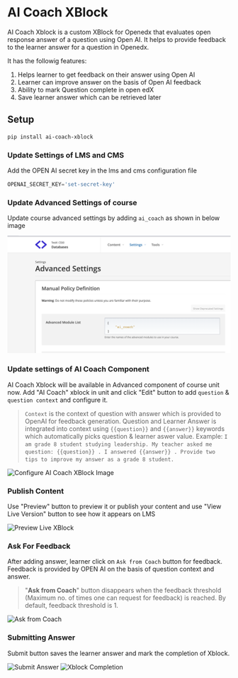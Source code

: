 # **AI Coach XBlock**

AI Coach Xblock is a custom XBlock for Openedx that evaluates open response answer of a question using Open AI. It helps to provide feedback to the learner answer for a question in Openedx.

It has the followig features:

1. Helps learner to get feedback on their answer using Open AI
2. Learner can improve answer on the basis of Open AI feedback
3. Ability to mark Question complete in open edX
4. Save learner answer which can be retrieved later


## **Setup**

```bash
pip install ai-coach-xblock
```

### **Update  Settings of LMS and CMS**
Add the OPEN AI secret key in the lms and cms configuration file
```python
OPENAI_SECRET_KEY='set-secret-key'
```

### **Update Advanced Settings of course**
Update course advanced settings by adding `ai_coach` as shown in below image

![Update settings image](./docs/images/update-settings.png)

### **Update settings of AI Coach Component**

AI Coach Xblock will be available in Advanced component of course unit now. Add "AI Coach" xblock in unit and click "Edit" button to
add `question` & `question context` and configure it.

> `Context` is the context of question with answer which is provided to OpenAI for feedback generation. Question and Learner Answer is integrated into context using `{{question}}` and `{{answer}}` keywords which automatically picks question & learner aswer value. 
> Example: 
```I am grade 8 student studying leadership. My teacher asked me question: {{question}} . I answered {{answer}} . Provide two tips to improve my answer as a grade 8 student. ```   


![Configure AI Coach XBlock Image](./docs/images/configure-ai-coach.png)


### **Publish Content**

Use "Preview" button to preview it or publish your content and use "View Live Version" button to see how it appears on LMS

![Preview Live XBlock](./docs/images/ai-coach-preview.png)


### **Ask For Feedback**

After adding answer, learner click on `Ask from Coach` button for feedback. Feedback is provided by OPEN AI on the basis of question context and answer. 

> "**Ask from Coach**" button disappears when the feedback threshold (Maximum no. of times one can request for feedback) is reached. By default, feedback threshold is 1.

![Ask from Coach](./docs/images/ask-from-coach.png)



### **Submitting Answer**

Submit button saves the learner answer and mark the completion of Xblock.

![Submit Answer](./docs/images/submit-answer.png)
![Xblock Completion](./docs/images/xblock-completion.png)
